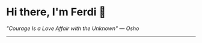 <h1>Hi there, I'm Ferdi 👋</h1>

<p><em>
  "Courage Is a Love Affair with the Unknown" — Osho
</em></p>

---
